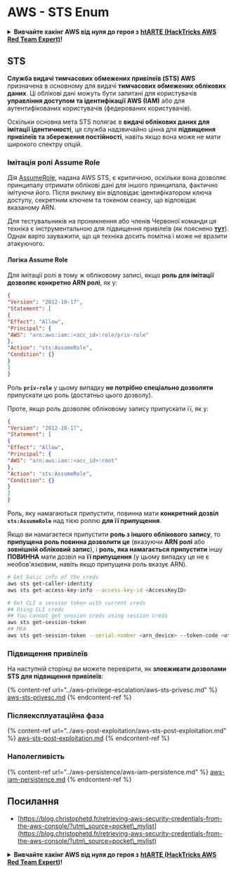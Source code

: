 # AWS - STS Enum

<details>

<summary><strong>Вивчайте хакінг AWS від нуля до героя з</strong> <a href="https://training.hacktricks.xyz/courses/arte"><strong>htARTE (HackTricks AWS Red Team Expert)</strong></a><strong>!</strong></summary>

Інші способи підтримки HackTricks:

* Якщо ви хочете побачити **рекламу вашої компанії на HackTricks** або **завантажити HackTricks у форматі PDF**, перевірте [**ПЛАНИ ПІДПИСКИ**](https://github.com/sponsors/carlospolop)!
* Отримайте [**офіційний PEASS & HackTricks мерч**](https://peass.creator-spring.com)
* Відкрийте для себе [**Сім'ю PEASS**](https://opensea.io/collection/the-peass-family), нашу колекцію ексклюзивних [**NFT**](https://opensea.io/collection/the-peass-family)
* **Приєднуйтесь до** 💬 [**групи Discord**](https://discord.gg/hRep4RUj7f) або [**групи telegram**](https://t.me/peass) або **слідкуйте** за нами на **Twitter** 🐦 [**@hacktricks\_live**](https://twitter.com/hacktricks\_live)**.**
* **Поділіться своїми хакерськими трюками, надсилайте PR до** [**HackTricks**](https://github.com/carlospolop/hacktricks) **і** [**HackTricks Cloud**](https://github.com/carlospolop/hacktricks-cloud) **репозиторіїв**.

</details>

## STS

**Служба видачі тимчасових обмежених привілеїв (STS) AWS** призначена в основному для видачі **тимчасових обмежених облікових даних**. Ці облікові дані можуть бути запитані для користувачів **управління доступом та ідентифікації AWS (IAM)** або для аутентифікованих користувачів (федерованих користувачів).

Оскільки основна мета STS полягає в **видачі облікових даних для імітації ідентичності**, ця служба надзвичайно цінна для **підвищення привілеїв та збереження постійності**, навіть якщо вона може не мати широкого спектру опцій.

### Імітація ролі Assume Role

Дія [AssumeRole](https://docs.aws.amazon.com/STS/latest/APIReference/API\_AssumeRole.html), надана AWS STS, є критичною, оскільки вона дозволяє принципалу отримати облікові дані для іншого принципала, фактично імітуючи його. Після виклику він відповідає ідентифікатором ключа доступу, секретним ключем та токеном сеансу, що відповідає вказаному ARN.

Для тестувальників на проникнення або членів Червоної команди ця техніка є інструментальною для підвищення привілеїв (як пояснено [**тут**](../aws-privilege-escalation/aws-sts-privesc.md#sts-assumerole)). Однак варто зауважити, що ця техніка досить помітна і може не вразити атакуючого.

#### Логіка Assume Role

Для імітації ролі в тому ж обліковому записі, якщо **роль для імітації дозволяє конкретно ARN ролі**, як у:

```json
{
"Version": "2012-10-17",
"Statement": [
{
"Effect": "Allow",
"Principal": {
"AWS": "arn:aws:iam::<acc_id>:role/priv-role"
},
"Action": "sts:AssumeRole",
"Condition": {}
}
]
}
```

Роль **`priv-role`** у цьому випадку **не потрібно спеціально дозволяти** припускати цю роль (достатньо цього дозволу).

Проте, якщо роль дозволяє обліковому запису припускати її, як у:

```json
{
"Version": "2012-10-17",
"Statement": [
{
"Effect": "Allow",
"Principal": {
"AWS": "arn:aws:iam::<acc_id>:root"
},
"Action": "sts:AssumeRole",
"Condition": {}
}
]
}
```

Роль, яку намагаються припустити, повинна мати **конкретний дозвіл `sts:AssumeRole`** над тією роллю **для її припущення**.

Якщо ви намагаєтеся припустити **роль з іншого облікового запису**, то **припущена роль повинна дозволити це** (вказуючи **ARN ролі** або **зовнішній обліковий запис**), і **роль, яка намагається припустити** іншу **ПОВИННА** мати дозвіл на **її припущення** (у цьому випадку це не є необов'язковим, навіть якщо припущена роль вказує ARN).

```bash
# Get basic info of the creds
aws sts get-caller-identity
aws sts get-access-key-info --access-key-id <AccessKeyID>

# Get CLI a session token with current creds
## Using CLI creds
## You cannot get session creds using session creds
aws sts get-session-token
## MFA
aws sts get-session-token --serial-number <arn_device> --token-code <otp_code>
```

### Підвищення привілеїв

На наступній сторінці ви можете перевірити, як **зловживати дозволами STS для підвищення привілеїв**:

{% content-ref url="../aws-privilege-escalation/aws-sts-privesc.md" %}
[aws-sts-privesc.md](../aws-privilege-escalation/aws-sts-privesc.md)
{% endcontent-ref %}

### Післяексплуатаційна фаза

{% content-ref url="../aws-post-exploitation/aws-sts-post-exploitation.md" %}
[aws-sts-post-exploitation.md](../aws-post-exploitation/aws-sts-post-exploitation.md)
{% endcontent-ref %}

### Наполегливість

{% content-ref url="../aws-persistence/aws-iam-persistence.md" %}
[aws-iam-persistence.md](../aws-persistence/aws-iam-persistence.md)
{% endcontent-ref %}

## Посилання

* [https://blog.christophetd.fr/retrieving-aws-security-credentials-from-the-aws-console/?utm\_source=pocket\_mylist](https://blog.christophetd.fr/retrieving-aws-security-credentials-from-the-aws-console/?utm\_source=pocket\_mylist)

<details>

<summary><strong>Вивчайте хакінг AWS від нуля до героя з</strong> <a href="https://training.hacktricks.xyz/courses/arte"><strong>htARTE (HackTricks AWS Red Team Expert)</strong></a><strong>!</strong></summary>

Інші способи підтримки HackTricks:

* Якщо ви хочете побачити свою **компанію в рекламі на HackTricks** або **завантажити HackTricks у PDF-форматі**, перевірте [**ПЛАНИ ПІДПИСКИ**](https://github.com/sponsors/carlospolop)!
* Отримайте [**офіційний PEASS & HackTricks мерч**](https://peass.creator-spring.com)
* Відкрийте для себе [**Сім'ю PEASS**](https://opensea.io/collection/the-peass-family), нашу колекцію ексклюзивних [**NFT**](https://opensea.io/collection/the-peass-family)
* **Приєднуйтесь до** 💬 [**групи Discord**](https://discord.gg/hRep4RUj7f) або [**групи Telegram**](https://t.me/peass) або **слідкуйте** за нами в **Twitter** 🐦 [**@hacktricks\_live**](https://twitter.com/hacktricks\_live)**.**
* **Поділіться своїми хакерськими трюками, надсилайте PR до** [**HackTricks**](https://github.com/carlospolop/hacktricks) та [**HackTricks Cloud**](https://github.com/carlospolop/hacktricks-cloud) репозиторіїв.

</details>
